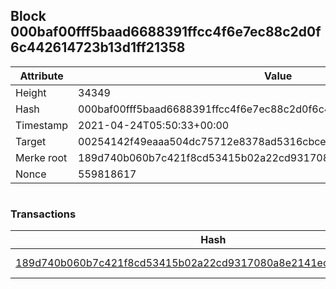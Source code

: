 ## Block 000baf00fff5baad6688391ffcc4f6e7ec88c2d0f6c442614723b13d1ff21358

Attribute | Value
--- | ---
Height | 34349
Hash | 000baf00fff5baad6688391ffcc4f6e7ec88c2d0f6c442614723b13d1ff21358
Timestamp | 2021-04-24T05:50:33+00:00
Target | 00254142f49eaaa504dc75712e8378ad5316cbcead634704b3734b6271167cc4
Merke root | 189d740b060b7c421f8cd53415b02a22cd9317080a8e2141ec842c1fca305b0f
Nonce | 559818617

```

```

### Transactions

Hash | Amount
--- | ---
[189d740b060b7c421f8cd53415b02a22cd9317080a8e2141ec842c1fca305b0f](189d740b060b7c421f8cd53415b02a22cd9317080a8e2141ec842c1fca305b0f.md) | 10.00000000 SKEPTI 
